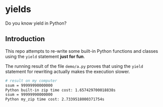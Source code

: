# yields

Do you know yield in Python?

## Introduction

This repo attempts to re-write some built-in Python functions and classes using the `yield` statement **just for fun**.

The running result of the file `demo/a.py` proves that using the `yield` statement for rewriting actually makes the execution slower.

```bash
# result on my computer
ssum = 99999990000000
Python built-in zip time cost: 1.657429700018838s
ssum = 99999990000000
Python my_zip time cost: 2.7339518000371754s
```
